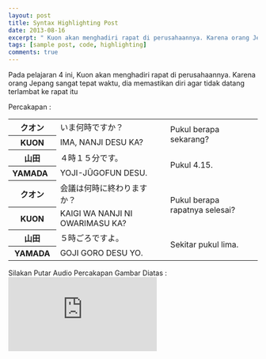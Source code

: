```yaml
---
layout: post
title: Syntax Highlighting Post
date: 2013-08-16
excerpt: " Kuon akan menghadiri rapat di perusahaannya. Karena orang Jepang sangat tepat waktu, dia memastikan diri agar tidak datang terlambat ke rapat itu"
tags: [sample post, code, highlighting]
comments: true
---
```

Pada pelajaran 4 ini, Kuon akan menghadiri rapat di perusahaannya. Karena orang Jepang sangat tepat waktu, dia memastikan diri agar tidak datang terlambat ke rapat itu

Percakapan :
<table border="0" cellpadding="0" cellspacing="0">
  <tbody>
    <tr>
      <th>&#12463;&#12458;&#12531;</th>
      <td>&#12356;&#12414;&#20309;&#26178;&#12391;&#12377;&#12363;&#65311;</td>
      <td rowspan="2">Pukul berapa sekarang?</td>
    </tr>
    <tr>
      <th>KUON</th>
      <td>IMA, NANJI DESU KA?</td>
    </tr>
    <tr>
      <th>&#23665;&#30000;</th>
      <td>&#65300;&#26178;&#65297;&#65301;&#20998;&#12391;&#12377;&#12290;</td>
      <td rowspan="2">Pukul 4.15.</td>
    </tr>
    <tr>
      <th>YAMADA&nbsp;&nbsp; </th>
      <td>YOJI-J&Ucirc;GOFUN DESU.</td>
    </tr>
    <tr>
      <th>&#12463;&#12458;&#12531;</th>
      <td>&#20250;&#35696;&#12399;&#20309;&#26178;&#12395;&#32066;&#12431;&#12426;&#12414;&#12377;&#12363;&#65311;</td>
      <td rowspan="2">Pukul berapa rapatnya selesai?</td>
    </tr>
    <tr>
      <th>KUON</th>
      <td>KAIGI WA NANJI NI OWARIMASU KA?</td>
    </tr>
    <tr>
      <th>&#23665;&#30000;</th>
      <td>&#65301;&#26178;&#12372;&#12429;&#12391;&#12377;&#12424;&#12290;</td>
      <td rowspan="2">Sekitar pukul lima.</td>
    </tr>
    <tr>
      <th>YAMADA</th>
      <td>GOJI GORO DESU YO.</td>
    </tr>
  </tbody>
</table>
Silakan Putar Audio Percakapan Gambar Diatas :
<iframe src="https://kuuma95.github.io/Lesson4_8bit.ogg" frameborder="0"> </iframe>
